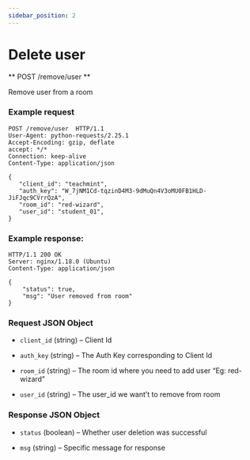 ```yaml
---
sidebar_position: 2
---
```


# Delete user

** POST /remove/user **

Remove user from a room

### Example request

```http
POST /remove/user  HTTP/1.1
User-Agent: python-requests/2.25.1
Accept-Encoding: gzip, deflate
accept: */*
Connection: keep-alive
Content-Type: application/json

{
   "client_id": "teachmint",
   "auth_key": "W_7jNM1Cd-tqzinD4M3-9dMuQn4V3oMU0FB1HLD-JiFJqc9CVrrQzA",
   "room_id": "red-wizard",
   "user_id": "student_01",
}
```

### Example response:

```http
HTTP/1.1 200 OK
Server: nginx/1.18.0 (Ubuntu)
Content-Type: application/json

{
    "status": true,
    "msg": "User removed from room"
}
```

### Request JSON Object

- `client_id` (string) – Client Id

- `auth_key` (string) – The Auth Key corresponding to Client Id

- `room_id` (string) – The room id where you need to add user “Eg: red-wizard”

- `user_id` (string) – The user_id we want’t to remove from room

### Response JSON Object

- `status` (boolean) – Whether user deletion was successful

- `msg` (string) – Specific message for response
